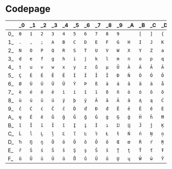# Codepage

|   |_0 |_1 |_2 |_3 |_4 |_5 |_6 |_7 |_8 |_9 |_A |_B |_C |_D |_E |_F |
|---|---|---|---|---|---|---|---|---|---|---|---|---|---|---|---|---|
|0_ |`0`|`1`|`2`|`3`|`4`|`5`|`6`|`7`|`8`|`9`|` `|`[`|`]`|`{`|`}`|`\n`|
|1_ |`.`|`,`|`;`|`A`|`B`|`C`|`D`|`E`|`F`|`G`|`H`|`I`|`J`|`K`|`L`|`M`|
|2_ |`N`|`O`|`P`|`Q`|`R`|`S`|`T`|`U`|`V`|`W`|`X`|`Y`|`Z`|`a`|`b`|`c`|
|3_ |`d`|`e`|`f`|`g`|`h`|`i`|`j`|`k`|`l`|`m`|`n`|`o`|`p`|`q`|`r`|`s`|
|4_ |`t`|`u`|`v`|`w`|`x`|`y`|`z`|`ů`|`µ`|`Ű`|`À`|`Á`|`Â`|`Ã`|`Ä`|`Å`|
|5_ |`Ç`|`È`|`É`|`Ê`|`Ë`|`Ì`|`Í`|`Î`|`Ï`|`Ð`|`Ñ`|`Ò`|`Ó`|`Ô`|`Õ`|`Ö`|
|6_ |`Ø`|`Ù`|`Ú`|`Û`|`Ü`|`Ý`|`Þ`|`ß`|`à`|`á`|`â`|`ã`|`ä`|`å`|`æ`|`ç`|
|7_ |`è`|`é`|`ê`|`ë`|`ì`|`í`|`î`|`ï`|`ð`|`ñ`|`ò`|`ó`|`ô`|`õ`|`ö`|`ø`|
|8_ |`ù`|`ú`|`û`|`ü`|`ý`|`þ`|`ÿ`|`Ā`|`ā`|`Ă`|`ă`|`Ą`|`ą`|`Ć`|`ć`|`Ĉ`|
|9_ |`ĉ`|`Ċ`|`ċ`|`Č`|`č`|`Ď`|`ď`|`Đ`|`đ`|`Ē`|`ē`|`Ĕ`|`ĕ`|`Ė`|`ė`|`Ę`|
|A_ |`ę`|`Ě`|`ě`|`Ĝ`|`ĝ`|`Ğ`|`ğ`|`Ġ`|`ġ`|`Ģ`|`ģ`|`Ĥ`|`ĥ`|`Ħ`|`ħ`|`Ĩ`|
|B_ |`ĩ`|`Ī`|`ī`|`Ĭ`|`ĭ`|`Į`|`į`|`İ`|`ı`|`Ĳ`|`ĳ`|`Ĵ`|`ĵ`|`Ķ`|`ķ`|`ĸ`|
|C_ |`Ĺ`|`ĺ`|`Ļ`|`ļ`|`Ľ`|`ľ`|`Ŀ`|`ŀ`|`Ł`|`ł`|`Ń`|`ń`|`Ņ`|`ņ`|`Ň`|`ň`|
|D_ |`ŉ`|`Ŋ`|`ŋ`|`Ō`|`ō`|`Ŏ`|`ŏ`|`Ő`|`ő`|`Œ`|`œ`|`Ŕ`|`ŕ`|`Ŗ`|`ŗ`|`Ř`|
|E_ |`ř`|`Ś`|`ś`|`Ŝ`|`ŝ`|`Ş`|`ş`|`Š`|`š`|`Ţ`|`ţ`|`Ť`|`ť`|`Ŧ`|`ŧ`|`Ũ`|
|F_ |`ũ`|`Ū`|`ū`|`Ŭ`|`ŭ`|`Ů`|`ů`|`Ű`|`ű`|`Ų`|`ų`|`Ŵ`|`ŵ`|`Ŷ`|`ŷ`|`Ź`|